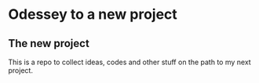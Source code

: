# Odessey to a new project

## The new project
This is a repo to collect ideas, codes and other stuff on the path to my next project.


